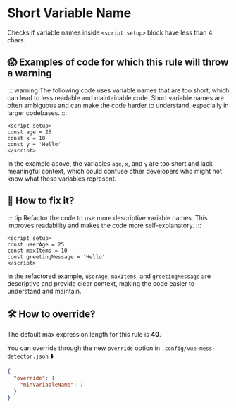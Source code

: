 # Short Variable Name

Checks if variable names inside `<script setup>` block have less than 4 chars.

## 😱 Examples of code for which this rule will throw a warning

::: warning
The following code uses variable names that are too short, which can lead to less readable and maintainable code. Short variable names are often ambiguous and can make the code harder to understand, especially in larger codebases.
:::

```vue
<script setup>
const age = 25
const x = 10
const y = 'Hello'
</script>
```

In the example above, the variables `age`, `x`, and `y` are too short and lack meaningful context, which could confuse other developers who might not know what these variables represent.

## 🤩 How to fix it?

::: tip
Refactor the code to use more descriptive variable names. This improves readability and makes the code more self-explanatory.
:::

```vue
<script setup>
const userAge = 25
const maxItems = 10
const greetingMessage = 'Hello'
</script>
```

In the refactored example, `userAge`, `maxItems`, and `greetingMessage` are descriptive and provide clear context, making the code easier to understand and maintain.

## 🛠 How to override?

The default max expression length for this rule is **40**.

You can override through the new `override` option in `.config/vue-mess-detector.json` ⬇️

```json
{
  "override": {
    "minVariableName": 7
  }
}